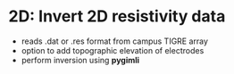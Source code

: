# 2D: Invert 2D resistivity data
- reads .dat or .res format from campus TIGRE array
- option to add topographic elevation of electrodes
- perform inversion using **pygimli**
